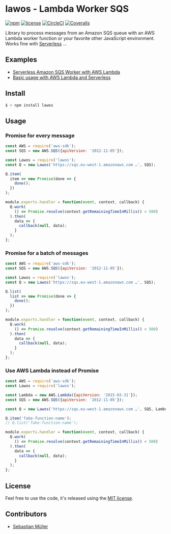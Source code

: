 # lawos - Lambda Worker SQS

[![npm](https://img.shields.io/npm/v/lawos.svg)](https://www.npmjs.com/package/lawos)
[![license](https://img.shields.io/github/license/sbstjn/lawos.svg)](https://github.com/sbstjn/lawos/blob/master/LICENSE.md)
[![CircleCI](https://img.shields.io/circleci/project/github/sbstjn/lawos/master.svg)](https://circleci.com/gh/sbstjn/lawos)
[![Coveralls](https://img.shields.io/coveralls/sbstjn/lawos.svg)](https://coveralls.io/github/sbstjn/lawos)

Library to process messages from an Amazon SQS queue with an AWS Lambda worker function or your favorite other JavaScript environment. Works fine with [Serverless](https://github.com/sbstjn/lawos-serverless) …

## Examples

- [Serverless Amazon SQS Worker with AWS Lambda](https://sbstjn.com/serverless-sqs-worker-with-aws-lambda.html)
- [Basic usage with AWS Lambda and Serverless](https://github.com/sbstjn/lawos-serverless)

## Install

```bash
$ > npm install lawos
```

## Usage

### Promise for every message

```js
const AWS = require('aws-sdk');
const SQS = new AWS.SQS({apiVersion: '2012-11-05'});

const Lawos = require('lawos');
const Q = new Lawos('https://sqs.eu-west-1.amazonaws.com …', SQS);

Q.item(
  item => new Promise(done => {
    done();
  })
);

module.exports.handler = function(event, context, callback) {
  Q.work(
    () => Promise.resolve(context.getRemainingTimeInMillis() < 500)
  ).then(
    data => {
      callback(null, data);
    }
  );
};
```

### Promise for a batch of messages

```js
const AWS = require('aws-sdk');
const SQS = new AWS.SQS({apiVersion: '2012-11-05'});

const Lawos = require('lawos');
const Q = new Lawos('https://sqs.eu-west-1.amazonaws.com …', SQS);

Q.list(
  list => new Promise(done => {
    done();
  })
);

module.exports.handler = function(event, context, callback) {
  Q.work(
    () => Promise.resolve(context.getRemainingTimeInMillis() < 500)
  ).then(
    data => {
      callback(null, data);
    }
  );
};
```

### Use AWS Lambda instead of Promise

```js
const AWS = require('aws-sdk');
const Lawos = require('lawos');

const Lambda = new AWS.Lambda({apiVersion: '2015-03-31'});
const SQS = new AWS.SQS({apiVersion: '2012-11-05'});

const Q = new Lawos('https://sqs.eu-west-1.amazonaws.com …', SQS, Lambda);

Q.item('fake-function-name');
// Q.list('fake-function-name');

module.exports.handler = function(event, context, callback) {
  Q.work(
    () => Promise.resolve(context.getRemainingTimeInMillis() < 500)
  ).then(
    data => {
      callback(null, data);
    }
  );
};
```

## License

Feel free to use the code, it's released using the [MIT license](https://github.com/sbstjn/lawos/blob/master/LICENSE.md).

## Contributors

- [Sebastian Müller](https://sbstjn.com)
